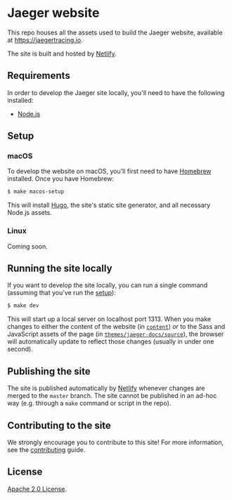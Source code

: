 # Jaeger website

[doc-img]: https://readthedocs.org/projects/jaeger/badge/?version=latest
[doc]: http://jaeger.readthedocs.org/en/latest/
[project]: https://readthedocs.org/projects/jaeger/
[ci-img]: https://travis-ci.org/jaegertracing/documentation.svg?branch=master
[ci]: https://travis-ci.org/jaegertracing/documentation
[jaeger]: https://jaegertracing.io/

This repo houses all the assets used to build the Jaeger website, available at https://jaegertracing.io.

The site is built and hosted by [Netlify](https://www.netlify.com/).

## Requirements

In order to develop the Jaeger site locally, you'll need to have the following installed:

* [Node.js](https://nodejs.org/en/)

## Setup

### macOS

To develop the website on macOS, you'll first need to have [Homebrew](https://brew.sh) installed. Once you have Homebrew:

```bash
$ make macos-setup
```

This will install [Hugo](https://gohugo.io), the site's static site generator, and all necessary Node.js assets.

### Linux

Coming soon.

## Running the site locally

If you want to develop the site locally, you can run a single command (assuming that you've run the [setup](#setup)):

```bash
$ make dev
```

This will start up a local server on localhost port 1313. When you make changes to either the content of the website (in [`content`](content)) *or* to the Sass and JavaScript assets of the page (in [`themes/jaeger-docs/source`](themes/jaeger-docs/source)), the browser will automatically update to reflect those changes (usually in under one second).

## Publishing the site

The site is published automatically by [Netlify](https://www.netlify.com/) whenever changes are merged to the `master` branch. The site cannot be published in an ad-hoc way (e.g. through a `make` command or script in the repo).

## Contributing to the site

We strongly encourage you to contribute to this site! For more information, see the [contributing](CONTRIBUTING.md) guide.

## License

[Apache 2.0 License](./LICENSE).
